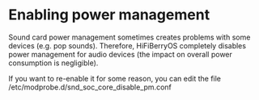# Enabling power management

Sound card power management sometimes creates problems with some devices (e.g. pop sounds). Therefore, HiFiBerryOS completely disables power management 
for audio devices (the impact on overall power consumption is negligible).

If you want to re-enable it for some reason, you can edit the file /etc/modprobe.d/snd_soc_core_disable_pm.conf

